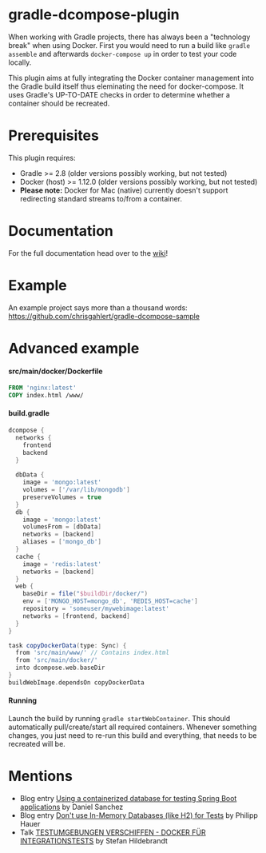 # gradle-dcompose-plugin

When working with Gradle projects, there has always been a "technology break" when using Docker. First you 
would need to run a build like ```gradle assemble``` and afterwards ```docker-compose up``` in order to test 
your code locally.

This plugin aims at fully integrating the Docker container management into the Gradle build itself thus 
eleminating the need for docker-compose. It uses Gradle's UP-TO-DATE checks in order to determine whether a 
container should be recreated.


# Prerequisites

This plugin requires: 
* Gradle >= 2.8 (older versions possibly working, but not tested)
* Docker (host) >= 1.12.0 (older versions possibly working, but not tested)
* **Please note:** Docker for Mac (native) currently doesn't support redirecting standard streams to/from a container.

# Documentation
For the full documentation head over to the [wiki](https://github.com/chrisgahlert/gradle-dcompose-plugin/wiki)!

# Example

An example project says more than a thousand words:
https://github.com/chrisgahlert/gradle-dcompose-sample

# Advanced example 

#### src/main/docker/Dockerfile

```dockerfile
FROM 'nginx:latest'
COPY index.html /www/
```

#### build.gradle
```gradle
dcompose {
  networks {
    frontend
    backend
  }
  
  dbData {
    image = 'mongo:latest'
    volumes = ['/var/lib/mongodb']
    preserveVolumes = true
  }
  db {
    image = 'mongo:latest'
    volumesFrom = [dbData]
    networks = [backend]
    aliases = ['mongo_db']
  }
  cache {
    image = 'redis:latest'
    networks = [backend]
  }
  web {
    baseDir = file("$buildDir/docker/")
    env = ['MONGO_HOST=mongo_db', 'REDIS_HOST=cache']
    repository = 'someuser/mywebimage:latest'
    networks = [frontend, backend]
  }
}

task copyDockerData(type: Sync) {
  from 'src/main/www/' // Contains index.html
  from 'src/main/docker/'
  into dcompose.web.baseDir
}
buildWebImage.dependsOn copyDockerData
```

#### Running

Launch the build by running `gradle startWebContainer`. This should automatically 
pull/create/start all required containers. Whenever something changes, you just need 
to re-run this build and everything, that needs to be recreated will be.

# Mentions

* Blog entry [Using a containerized database for testing Spring Boot applications](http://sanchezdale.me/using-a-containerized-database-for-testing-spring-boot-applications/) by Daniel Sanchez
* Blog entry [Don't use In-Memory Databases (like H2) for Tests](https://blog.philipphauer.de/dont-use-in-memory-databases-tests-h2/) by Philipp Hauer
* Talk [TESTUMGEBUNGEN VERSCHIFFEN - DOCKER FÜR INTEGRATIONSTESTS](https://consulting.hildebrandt.tk/vortraege/docker-fuer-integrationstests/slides/index.html#/67) by Stefan Hildebrandt   
